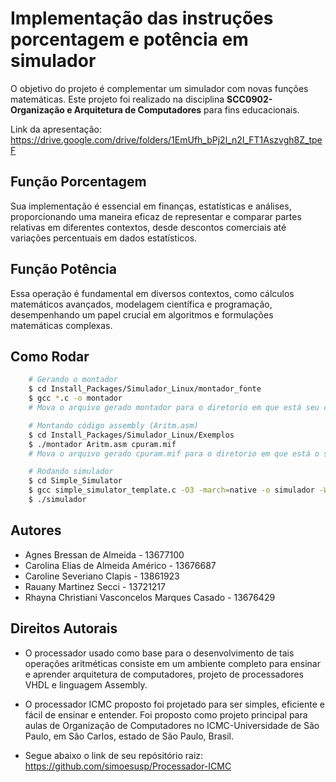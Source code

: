 # Implementação das instruções porcentagem e potência em simulador
O objetivo do projeto é complementar um simulador com novas funções matemáticas.
Este projeto foi realizado na disciplina **SCC0902- Organização e Arquitetura de Computadores** para fins educacionais.

Link da apresentação: https://drive.google.com/drive/folders/1EmUfh_bPj2l_n2I_FT1Aszvgh8Z_tpeF

## Função Porcentagem
Sua implementação é essencial em finanças, estatísticas e análises, proporcionando uma maneira eficaz de representar e comparar partes relativas em diferentes contextos, desde descontos comerciais até variações percentuais em dados estatísticos.

## Função Potência
Essa operação é fundamental em diversos contextos, como cálculos matemáticos avançados, modelagem científica e programação, desempenhando um papel crucial em algoritmos e formulações matemáticas complexas.

## Como Rodar

```bash
    # Gerando o montador
    $ cd Install_Packages/Simulador_Linux/montador_fonte
    $ gcc *.c -o montador
    # Mova o arquivo gerado montador para o diretorio em que está seu código assembly (Install_Packages/Simulador_Linux/Exemplos)
```

```bash
    # Montando código assembly (Aritm.asm)
    $ cd Install_Packages/Simulador_Linux/Exemplos
    $ ./montador Aritm.asm cpuram.mif
    # Mova o arquivo gerado cpuram.mif para o diretorio em que está o simple simulator (Simple_Simulator)
```

```bash
    # Rodando simulador
    $ cd Simple_Simulator
    $ gcc simple_simulator_template.c -O3 -march=native -o simulador -Wall -lm
    $ ./simulador
```

## Autores
- Agnes Bressan de Almeida - 13677100
- Carolina Elias de Almeida Américo - 13676687
- Caroline Severiano Clapis - 13861923
- Rauany Martinez Secci - 13721217
- Rhayna Christiani Vasconcelos Marques Casado - 13676429

## Direitos Autorais
- O processador usado como base para o desenvolvimento de tais operações aritméticas consiste em um ambiente completo para ensinar e aprender arquitetura de computadores, projeto de processadores VHDL e linguagem Assembly.

- O processador ICMC proposto foi projetado para ser simples, eficiente e fácil de ensinar e entender. Foi proposto como projeto principal para aulas de Organização de Computadores no ICMC-Universidade de São Paulo, em São Carlos, estado de São Paulo, Brasil.

- Segue abaixo o link de seu repósitório raiz: https://github.com/simoesusp/Processador-ICMC
